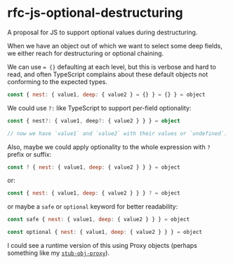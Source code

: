 # rfc-js-optional-destructuring
A proposal for JS to support optional values during destructuring.

When we have an object out of which we want to select some deep fields,
we either reach for destructuring or optional chaining.

We can use `= {}` defaulting at each level, but this is verbose and hard to read, and often TypeScript complains about these default objects not conforming to the expected types.

```js
const { nest: { value1, deep: { value2 } = {} } = {} } = object
```

We could use `?:` like TypeScript to support per-field optionality:

```ts
const { nest?: { value1, deep?: { value2 } } } = object

// now we have `value1` and `value2` with their values or `undefined`.
```

Also, maybe we could apply optionality to the whole expression with `?` prefix or suffix:

```js
const ? { nest: { value1, deep: { value2 } } } = object
```

or:

```js
const { nest: { value1, deep: { value2 } } } ? = object
```

or maybe a `safe` or `optional` keyword for better readability:

```js
const safe { nest: { value1, deep: { value2 } } } = object
```

```js
const optional { nest: { value1, deep: { value2 } } } = object
```

I could see a runtime version of this using Proxy objects (perhaps something like my [`stub-obj-proxy`](https://github.com/AndersDJohnson/stub-obj-proxy)).

